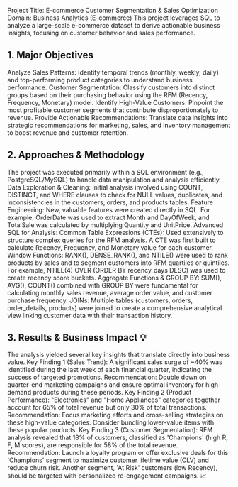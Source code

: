 Project Title: E-commerce Customer Segmentation & Sales Optimization
Domain: Business Analytics (E-commerce)
This project leverages SQL to analyze a large-scale e-commerce dataset to derive actionable business insights, focusing on customer behavior and sales performance.

## 1. Major Objectives
Analyze Sales Patterns: Identify temporal trends (monthly, weekly, daily) and top-performing product categories to understand business performance.
Customer Segmentation: Classify customers into distinct groups based on their purchasing behavior using the RFM (Recency, Frequency, Monetary) model.
Identify High-Value Customers: Pinpoint the most profitable customer segments that contribute disproportionately to revenue.
Provide Actionable Recommendations: Translate data insights into strategic recommendations for marketing, sales, and inventory management to boost revenue and customer retention.

## 2. Approaches & Methodology
The project was executed primarily within a SQL environment (e.g., PostgreSQL/MySQL) to handle data manipulation and analysis efficiently.
Data Exploration & Cleaning: Initial analysis involved using COUNT, DISTINCT, and WHERE clauses to check for NULL values, duplicates, and inconsistencies in the customers, orders, and products tables.
Feature Engineering: New, valuable features were created directly in SQL. For example, OrderDate was used to extract Month and DayOfWeek, and TotalSale was calculated by multiplying Quantity and UnitPrice.
Advanced SQL for Analysis:
Common Table Expressions (CTEs): Used extensively to structure complex queries for the RFM analysis. A CTE was first built to calculate Recency, Frequency, and Monetary value for each customer.
Window Functions: RANK(), DENSE_RANK(), and NTILE() were used to rank products by sales and to segment customers into RFM quartiles or quintiles. For example, NTILE(4) OVER (ORDER BY recency_days DESC) was used to create recency score buckets.
Aggregate Functions & GROUP BY: SUM(), AVG(), COUNT() combined with GROUP BY were fundamental for calculating monthly sales revenue, average order value, and customer purchase frequency.
JOINs: Multiple tables (customers, orders, order_details, products) were joined to create a comprehensive analytical view linking customer data with their transaction history.

## 3. Results & Business Impact 💡
The analysis yielded several key insights that translate directly into business value.
Key Finding 1 (Sales Trend): A significant sales surge of ~40% was identified during the last week of each financial quarter, indicating the success of targeted promotions.
Recommendation: Double down on quarter-end marketing campaigns and ensure optimal inventory for high-demand products during these periods.
Key Finding 2 (Product Performance): "Electronics" and "Home Appliances" categories together account for 65% of total revenue but only 30% of total transactions.
Recommendation: Focus marketing efforts and cross-selling strategies on these high-value categories. Consider bundling lower-value items with these popular products.
Key Finding 3 (Customer Segmentation): RFM analysis revealed that 18% of customers, classified as 'Champions' (high R, F, M scores), are responsible for 58% of the total revenue.
Recommendation: Launch a loyalty program or offer exclusive deals for this 'Champions' segment to maximize customer lifetime value (CLV) and reduce churn risk. Another segment, 'At Risk' customers (low Recency), should be targeted with personalized re-engagement campaigns. 📈





